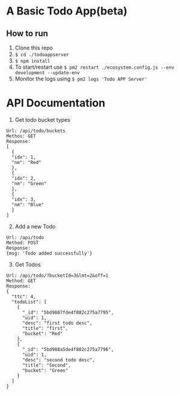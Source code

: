 # A Basic Todo App(beta)


## How to run

1. Clone this repo
2. `$ cd ./todoappserver`
3. `$ npm install`
4. To start/restart use `$ pm2 restart ./ecosystem.config.js --env development --update-env`
5. Monitor the logs using `$ pm2 logs 'Todo APP Server'`

# API Documentation

1. Get todo bucket types
```
Url: /api/todo/buckets
Methos: GET
Response:
[
  {
  "idx": 1,
  "nm": "Red"
  },
  {
  "idx": 2,
  "nm": "Green"
  },
  {
  "idx": 3,
  "nm": "Blue"
  }
]
```

2. Add a new Todo

```
Url: /api/todo
Method: POST
Response:
{msg: 'Todo added successfully'}
```

3. Get Todos

```
Url: /api/todo/?bucketId=3&lmt=2&off=1
Method: GET
Response:
{
  "ttc": 4,
  "todoList": [
    {
      "_id": "5bd9887fde4f882c275a7795",
      "uid": 1,
      "desc": "first todo desc",
      "title": "first",
      "bucket": "Red"
    },
    {
      "_id": "5bd988a5de4f882c275a7796",
      "uid": 1,
      "desc": "second todo desc",
      "title": "Second",
      "bucket": "Green"
    }
  ]
}
```
